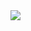 <img src="https://github.com/Dimascndraa/Dimascndraa/assets/72033896/6010fc08-9cf6-41bb-9a5a-9eb39f1a0c3a">
